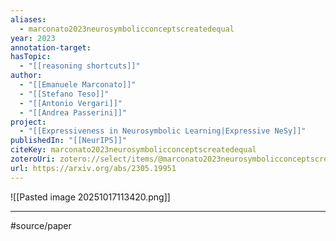 ```yaml
---
aliases:
  - marconato2023neurosymbolicconceptscreatedequal
year: 2023
annotation-target:
hasTopic:
  - "[[reasoning shortcuts]]"
author:
  - "[[Emanuele Marconato]]"
  - "[[Stefano Teso]]"
  - "[[Antonio Vergari]]"
  - "[[Andrea Passerini]]"
project:
  - "[[Expressiveness in Neurosymbolic Learning|Expressive NeSy]]"
publishedIn: "[[NeurIPS]]"
citeKey: marconato2023neurosymbolicconceptscreatedequal
zoteroUri: zotero://select/items/@marconato2023neurosymbolicconceptscreatedequal
url: https://arxiv.org/abs/2305.19951
---
```

![[Pasted image 20251017113420.png]]

--- 
#source/paper